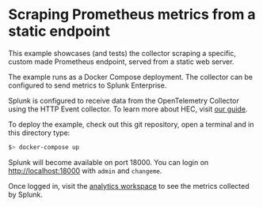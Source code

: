 # Scraping Prometheus metrics from a static endpoint

This example showcases (and tests) the collector scraping a specific, custom made Prometheus endpoint, served from a static web server.

The example runs as a Docker Compose deployment. The collector can be configured to send metrics to Splunk Enterprise.

Splunk is configured to receive data from the OpenTelemetry Collector using the HTTP Event collector. To learn more about HEC, visit [our guide](https://dev.splunk.com/enterprise/docs/dataapps/httpeventcollector/).

To deploy the example, check out this git repository, open a terminal and in this directory type:
```bash
$> docker-compose up
```

Splunk will become available on port 18000. You can login on [http://localhost:18000](http://localhost:18000) with `admin` and `changeme`.

Once logged in, visit the [analytics workspace](http://localhost:18000/en-US/app/search/analytics_workspace) to see the metrics collected by Splunk.
